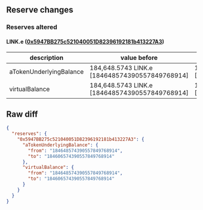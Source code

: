 ## Reserve changes

### Reserves altered

#### LINK.e ([0x5947BB275c521040051D82396192181b413227A3](https://snowtrace.io/address/0x5947BB275c521040051D82396192181b413227A3))

| description | value before | value after |
| --- | --- | --- |
| aTokenUnderlyingBalance | 184,648.5743 LINK.e [184648574390557849768914] | 184,606.5743 LINK.e [184606574390557849768914] |
| virtualBalance | 184,648.5743 LINK.e [184648574390557849768914] | 184,606.5743 LINK.e [184606574390557849768914] |


## Raw diff

```json
{
  "reserves": {
    "0x5947BB275c521040051D82396192181b413227A3": {
      "aTokenUnderlyingBalance": {
        "from": "184648574390557849768914",
        "to": "184606574390557849768914"
      },
      "virtualBalance": {
        "from": "184648574390557849768914",
        "to": "184606574390557849768914"
      }
    }
  }
}
```